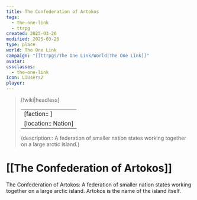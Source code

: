 ```yaml
---
title: The Confederation of Artokos
tags:
  - the-one-link
  - ttrpg
created: 2025-03-26
modified: 2025-03-26
type: place
world: The One Link
campaign: "[[ttrpgs/The One Link/World|The One Link]]"
avatar: 
cssclasses:
  - the-one-link
icon: LiUsers2
player:
---
```


> [!wiki|headless]
> 
> |               |
> | ------------- |
> | [faction:: ] |
> | [location:: Nation] |
>
> (description:: A federation of smaller nation states working together on a large arctic island.)

# [[The Confederation of Artokos]]

The Confederation of Artokos: A federation of smaller nation states working together on a large arctic island. Artokos is the name of the island itself.
